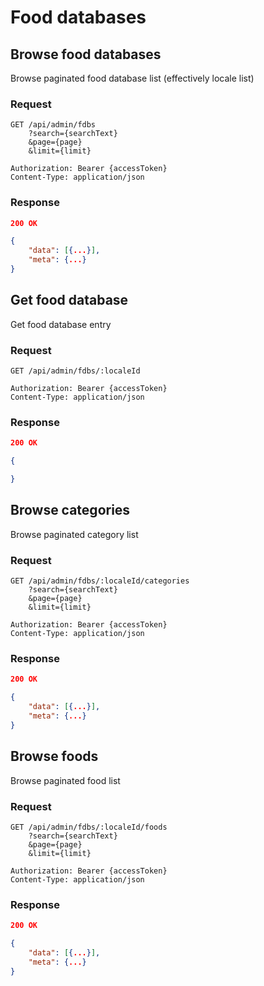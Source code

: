 # Food databases

## Browse food databases

Browse paginated food database list (effectively locale list)

### Request

```http
GET /api/admin/fdbs
    ?search={searchText}
    &page={page}
    &limit={limit}

Authorization: Bearer {accessToken}
Content-Type: application/json
```

### Response

```json
200 OK

{
    "data": [{...}],
    "meta": {...}
}
```

## Get food database

Get food database entry

### Request

```http
GET /api/admin/fdbs/:localeId

Authorization: Bearer {accessToken}
Content-Type: application/json
```

### Response

```json
200 OK

{

}
```

## Browse categories

Browse paginated category list

### Request

```http
GET /api/admin/fdbs/:localeId/categories
    ?search={searchText}
    &page={page}
    &limit={limit}

Authorization: Bearer {accessToken}
Content-Type: application/json
```

### Response

```json
200 OK

{
    "data": [{...}],
    "meta": {...}
}
```

## Browse foods

Browse paginated food list

### Request

```http
GET /api/admin/fdbs/:localeId/foods
    ?search={searchText}
    &page={page}
    &limit={limit}

Authorization: Bearer {accessToken}
Content-Type: application/json
```

### Response

```json
200 OK

{
    "data": [{...}],
    "meta": {...}
}
```
